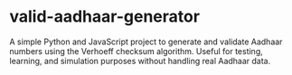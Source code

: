 # valid-aadhaar-generator
A simple Python and JavaScript project to generate and validate Aadhaar numbers using the Verhoeff checksum algorithm. Useful for testing, learning, and simulation purposes without handling real Aadhaar data.

